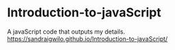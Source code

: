 # Introduction-to-javaScript
A javaScript code that outputs my details.
https://sandraigwilo.github.io/Introduction-to-javaScript/
